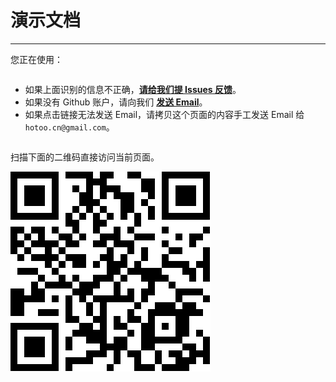 # 演示文档

---

您正在使用：

<pre id="detector"></pre>

* 如果上面识别的信息不正确，<a id="issues"
  href="https://github.com/aralejs/detector/issues/new"
  target="_blank"><strong>请给我们提 Issues 反馈</strong></a>。
* 如果没有 Github 账户，请向我们 <a id="email" href="mailto:hotoo.cn@gmail.com"
  target="_blank"><strong>发送 Email</strong></a>。
* 如果点击链接无法发送 Email，请拷贝这个页面的内容手工发送 Email 给 `hotoo.cn@gmail.com`。

<pre id="ua"></pre>

<script type="text/javascript">/*<![CDATA[*/
  function isObject(obj){
    return Object.prototype.toString.call(obj) === "[object Object]";
  }
  function expandObject(obj){
    if(!isObject(obj)){return obj;}
    var s = '{';
    for(var k in obj){
      if(obj.hasOwnProperty(k)){
        s += k + ':' + typeof obj[k] + ',';
      }
    }
    s += '}';
    return s;
  }

  seajs.use("../detector", function(detector){

    var OS_ALIAS = {
      // 4.0
      "windows/4":  "Windows 95",
      "windows/4.1": "Windows 98",
      "windows/4.9": "Windows ME",
      // 5.0
      "windows/5":  "Windows 2000",
      "windows/5.1":  "Windows XP",
      "windows/5.2":  "Windows Server 2003",
      // 6.0
      "windows/6":  "Windows Vista",
      "windows/6.1":  "Windows 7",
      "windows/6.2":  "Windows 8",
      "windows/6.3":  "Windows 8.1",
      // 10.0
      "macosx/10": "Mac OS X Cheetah",
      "macosx/10.1": "Mac OS X Puma",
      "macosx/10.2": "Mac OS X Jaguar",
      "macosx/10.3": "Mac OS X Panther",
      "macosx/10.4": "Mac OS X Tiger",
      "macosx/10.5": "Mac OS X Leopard",
      "macosx/10.6": "Mac OS X Snow Leopard",
      "macosx/10.7": "Mac OS X Lion",
      "macosx/10.8": "Mac OS X Mountain Lion",
      "macosx/10.9": "Mac OS X Mavericks"
    };

    var detectedInfo = [];
    detectedInfo.push("* 硬件设备："+detector.device.name+" "+detector.device.fullVersion);
    var osAlias = OS_ALIAS[detector.os.name+"/"+detector.os.version] || "N/A";
    detectedInfo.push("* 操作系统："+detector.os.name+" "+detector.os.fullVersion + " ("+osAlias+")");
    detectedInfo.push("* 浏览器："+detector.browser.name+" "+detector.browser.fullVersion+
        (detector.browser.compatible ? "(" + String(detector.browser.fullMode) + " 兼容模式)" : ""));
    detectedInfo.push("* 渲染引擎：" + detector.engine.name + " " + detector.engine.fullVersion +
        (detector.engine.compatible ? "(" + String(detector.engine.fullMode) + " 兼容模式)" : ""));

    document.getElementById("detector").innerHTML = detectedInfo.join("<br />");

    var ext;
    if(!window.external){
      ext = "undefined";
    }if(Object.prototype.toString.call(window.external)==="[object Object]"){
      ext = [];
      try{
        for(var k in window.external){
          ext.push(k+": "+typeof(window.external[k])+
            (window.external.hasOwnProperty(k)?"":"[prototype]"));
        }
      }catch(ex){window.console && console.log("1. "+k+":"+ex.message);}
      ext = "{"+ext.join(", ")+"}";
    }else{
      ext = window.external +"["+typeof(window.external)+"]";
    }
    var info = {
      ua : navigator.userAgent,
      vendor : navigator.vendor,
      vendorSub : navigator.vendorSub,
      platform : navigator.platform,
      external : ext,
      appCodeName : navigator.appCodeName,
      appName : navigator.appName,
      appVersion : navigator.appVersion,
      product : navigator.product,
      productSub : navigator.productSub,
      screenWidth : screen.width,
      screenHeight : screen.height,
      colorDepth : screen.colorDepth,
      documentMode: document.documentMode,
      compatMode: document.compatMode
    };

    var a = [
      "| 字段 | 值 |",
      "|------|----|"
    ];
    for(var k in info){
      if(!info.hasOwnProperty(k)){continue;}
      try{ // IE10 不支持此属性或方法。。。
        a.push("| "+k+" | "+String(info[k])+" |");
      }catch(ex){window.console && console.log("2. "+k+":"+ex.message);}
    }

    document.getElementById("ua").innerHTML = a.join("<br />");
    document.getElementById("email").setAttribute("href",
      "mailto:hotoo.cn@gmail.com?subject=" +
        encodeURIComponent("Detector 识别信息") +
      "&body="+
      encodeURIComponent(
        "请修正我们识别错误的信息：\n\n"+
        "> 注：只需要修改识别错误的部分即可。\n\n"+
        detectedInfo.join("\n")+
        "\n\n=========================\n"+
        "自动识别的原始信息如下（请勿修改）：\n"+a.join("\n")));

    document.getElementById("issues").href = "https://github.com/aralejs/detector/issues/new" +
        "?title=detector%20识别信息"+
        "&body=" +
          encodeURIComponent(
            "请修正我们识别错误的信息：\n\n"+
            "> 注：只需要修改识别错误的部分即可。\n\n"+
            detectedInfo.join("\n") +
            "\n"+
            "\n=========================\n"+
            "自动识别的原始信息如下（请勿修改）：\n\n"+
            detectedInfo.join("\n")+
            "\n\n"+
            a.join("\n")
          );
  });
/*]]>*/</script>

扫描下面的二维码直接访问当前页面。

![二维码](code.png)
